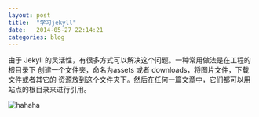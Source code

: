 ```yaml
---
layout: post
title:  "学习jekyll"
date:   2014-05-27 22:14:21
categories: blog
---
```

由于 Jekyll 的灵活性，有很多方式可以解决这个问题。一种常用做法是在工程的根目录下 创建一个文件夹，命名为assets 或者 downloads，将图片文件，下载文件或者其它的 资源放到这个文件夹下。然后在任何一篇文章中，它们都可以用站点的根目录来进行引用。  

![hahaha]({{site.url}}/assets/head.jpg "头像")




